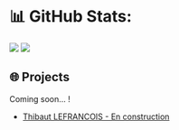 # 📊 GitHub Stats:

<img src="https://github-readme-stats.vercel.app/api/top-langs/?username=Frozway&theme=github_dark&hide_border=true&include_all_commits=true&count_private=false&layout=compact">
<img src="https://github-readme-streak-stats.herokuapp.com/?user=Frozway&theme=github_dark&hide_border=true">

## 🌐 Projects

Coming soon... ! 

 - <a href="https://thibaut-lefrancois.com">Thibaut LEFRANCOIS - En construction</a>
